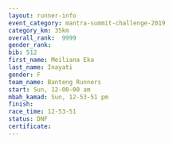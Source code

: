 ```yaml
---
layout: runner-info 
event_category: mantra-summit-challenge-2019 
category_km: 35km 
overall_rank:  9999
gender_rank: 
bib: 512
first_name: Meiliana Eka
last_name: Inayati
gender: F
team_name: Banteng Runners
start: Sun, 12-00-00 am
mbah_kamad: Sun, 12-53-51 pm
finish: 
race_time: 12-53-51
status: DNF
certificate: 
---
```

